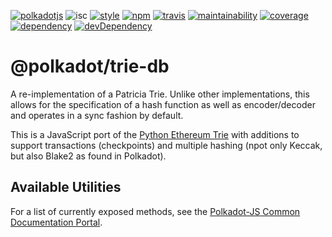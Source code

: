 [![polkadotjs](https://img.shields.io/badge/polkadot-js-orange.svg?style=flat-square)](https://polkadot.js.org)
![isc](https://img.shields.io/badge/license-ISC-lightgrey.svg?style=flat-square)
[![style](https://img.shields.io/badge/code%20style-semistandard-lightgrey.svg?style=flat-square)](https://github.com/Flet/semistandard)
[![npm](https://img.shields.io/npm/v/@polkadot/trie-db.svg?style=flat-square)](https://www.npmjs.com/package/@polkadot/trie-db)
[![travis](https://img.shields.io/travis/polkadot-js/trie-db.svg?style=flat-square)](https://travis-ci.org/polkadot-js/trie-db)
[![maintainability](https://img.shields.io/codeclimate/maintainability/polkadot-js/trie-db.svg?style=flat-square)](https://codeclimate.com/github/polkadot-js/trie-db/maintainability)
[![coverage](https://img.shields.io/coveralls/polkadot-js/trie-db.svg?style=flat-square)](https://coveralls.io/github/polkadot-js/trie?branch=master)
[![dependency](https://david-dm.org/polkadot-js/trie.svg?style=flat-square&path=packages/trie-db)](https://david-dm.org/polkadot-js/trie?path=packages/trie-db)
[![devDependency](https://david-dm.org/polkadot-js/trie-db/dev-status.svg?style=flat-square&path=packages/trie-db)](https://david-dm.org/polkadot-js/trie-db?path=packages/trie-db#info=devDependencies)

# @polkadot/trie-db

A re-implementation of a Patricia Trie. Unlike other implementations, this allows for the specification of a hash function as well as encoder/decoder and operates in a sync fashion by default.

This is a JavaScript port of the [Python Ethereum Trie](https://github.com/ethereum/py-trie) with additions to support transactions (checkpoints) and multiple hashing (npot only Keccak, but also Blake2 as found in Polkadot).

## Available Utilities

For a list of currently exposed methods, see the [Polkadot-JS Common Documentation Portal](https://polkadot.js.org/api/common/trie-db/).